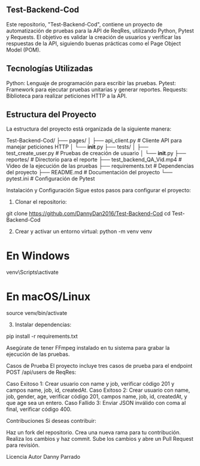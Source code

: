 ## Test-Backend-Cod

Este repositorio, "Test-Backend-Cod", contiene un proyecto de automatización de pruebas para la API de ReqRes, utilizando Python, Pytest y Requests. El objetivo es validar la creación de usuarios y verificar las respuestas de la API, siguiendo buenas prácticas como el Page Object Model (POM).

## Tecnologías Utilizadas

Python: Lenguaje de programación para escribir las pruebas.
Pytest: Framework para ejecutar pruebas unitarias y generar reportes.
Requests: Biblioteca para realizar peticiones HTTP a la API.

## Estructura del Proyecto

La estructura del proyecto está organizada de la siguiente manera:

Test-Backend-Cod/
├── pages/
│   ├── api_client.py  # Cliente API para manejar peticiones HTTP
│   └── __init__.py
├── tests/
│   ├── test_create_user.py  # Pruebas de creación de usuario
│   └── __init__.py
├── reportes/  # Directorio para el reporte
├── test_backend_QA_Vid.mp4  # Video de la ejecución de las pruebas
├── requirements.txt  # Dependencias del proyecto
├── README.md  # Documentación del proyecto
└── pytest.ini  # Configuración de Pytest


Instalación y Configuración
Sigue estos pasos para configurar el proyecto:

1. Clonar el repositorio:

git clone https://github.com/DannyDan2016/Test-Backend-Cod
cd Test-Backend-Cod

2. Crear y activar un entorno virtual:
python -m venv venv
# En Windows
venv\Scripts\activate
# En macOS/Linux
source venv/bin/activate


3. Instalar dependencias:

pip install -r requirements.txt

Asegúrate de tener FFmpeg instalado en tu sistema para grabar la ejecución de las pruebas.


Casos de Prueba
El proyecto incluye tres casos de prueba para el endpoint POST /api/users de ReqRes:

Caso Exitoso 1: Crear usuario con name y job, verificar código 201 y campos name, job, id, createdAt.
Caso Exitoso 2: Crear usuario con name, job, gender, age, verificar código 201, campos name, job, id, createdAt, y que age sea un entero.
Caso Fallido 3: Enviar JSON inválido con coma al final, verificar código 400.


Contribuciones
Si deseas contribuir:

Haz un fork del repositorio.
Crea una nueva rama para tu contribución.
Realiza los cambios y haz commit.
Sube los cambios y abre un Pull Request para revisión.


Licencia
Autor Danny Parrado
